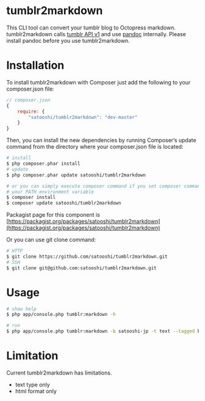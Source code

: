 tumblr2markdown
===============

This CLI tool can convert your tumblr blog to Octopress markdown. tumblr2markdown calls [tumblr API v1](http://www.tumblr.com/docs/en/api/v1) and use [pandoc](http://johnmacfarlane.net/pandoc/) internally. Please install pandoc before you use tumblr2markdown.

# Installation

To install tumblr2markdown with Composer just add the following to your composer.json file:

```js
// composer.json
{
    require: {
        "satooshi/tumblr2markdown": "dev-master"
    }
}
```

Then, you can install the new dependencies by running Composer’s update command from the directory where your composer.json file is located:

```sh
# install
$ php composer.phar install
# update
$ php composer.phar update satooshi/tumblr2markdown

# or you can simply execute composer command if you set composer command to
# your PATH environment variable
$ composer install
$ composer update satooshi/tumblr2markdown
```

Packagist page for this component is [https://packagist.org/packages/satooshi/tumblr2markdown](https://packagist.org/packages/satooshi/tumblr2markdown)

Or you can use git clone command:

```sh
# HTTP
$ git clone https://github.com/satooshi/tumblr2markdown.git
# SSH
$ git clone git@github.com:satooshi/tumblr2markdown.git
```

# Usage

```sh
# show help
$ php app/console.php tumblr:markdown -h

# run
$ php app/console.php tumblr:markdown -b satooshi-jp -t text --tagged blog
```

# Limitation

Current tumblr2markdown has limitations.

- text type only
- html format only

